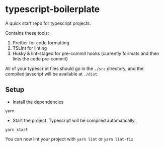 # typescript-boilerplate

A quick start repo for typescript projects.

Contains these tools:

1. Prettier for code formatting
2. TSLint for linting
3. Husky & lint-staged for pre-commit hooks (currently foirmats and then lints the code pre-commit)

All of your typescript files should go in the `./src` directory, and the compiled javscript will be available at `./dist`.

## Setup

-   Install the dependencies

`yarn`

-   Start the project. Typescript will be compiled automatically.

`yarn start`

You can now lint your project with `yarn lint` or `yarn lint-fix`
